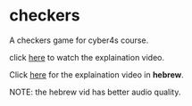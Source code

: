 # checkers
A checkers game for cyber4s course.

click [here](https://youtu.be/iJwg7xVmg64) to watch the explaination video.

Click [here](https://youtu.be/QLF6HQYLtcI) for the explaination video in **hebrew**.

NOTE: the hebrew vid has better audio quality.

